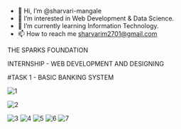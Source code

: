 - 👋 Hi, I’m @sharvari-mangale
- 👀 I’m interested in Web Development & Data Science.
- 🌱 I’m currently learning Information Technology.
- 📫 How to reach me sharvarim2701@gmail.com

<!---
sharvari-mangale/sharvari-mangale is a ✨ special ✨ repository because its `README.md` (this file) appears on your GitHub profile.
You can click the Preview link to take a look at your changes.
--->
  THE SPARKS FOUNDATION 
  
  INTERNSHIP - WEB DEVELOPMENT AND DESIGNING

#TASK 1 - BASIC BANKING SYSTEM

![1](https://user-images.githubusercontent.com/88763391/128982330-c414c93b-d367-4e7b-8055-cf44252e80f4.png)

![2](https://user-images.githubusercontent.com/88763391/128990330-a3f9af39-c221-4162-8713-7bdbabf70b7b.png)

![3](https://user-images.githubusercontent.com/88763391/128990367-e9c5c107-df2f-4ca8-a7a9-fca6ff27a228.png)
![4](https://user-images.githubusercontent.com/88763391/128990375-a4c8c82b-c7a5-4a22-9bf9-8cd1fe5752cf.png)
![5](https://user-images.githubusercontent.com/88763391/128990381-095a205c-860a-44e6-b57e-fe00f6c04ca9.png)
![6](https://user-images.githubusercontent.com/88763391/128990398-8ef94013-9406-4fad-9b28-17979a52e659.png)
![7](https://user-images.githubusercontent.com/88763391/128990415-e2a62c3f-65f2-408a-834f-c01e0ac68482.png)
